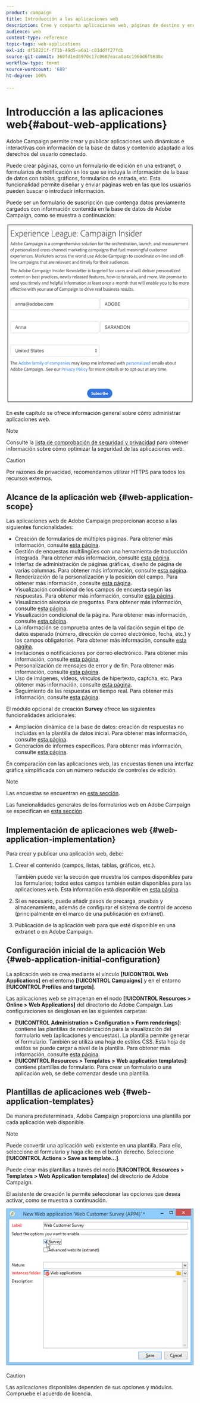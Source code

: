 ```yaml
---
product: campaign
title: Introducción a las aplicaciones web
description: Cree y comparta aplicaciones web, páginas de destino y encuestas dinámicas
audience: web
content-type: reference
topic-tags: web-applications
exl-id: df58221f-f71b-49d5-a6a1-c81ddff27fdb
source-git-commit: 360fd1ed8970c17c0687eaca0a4c1960d6f5838c
workflow-type: tm+mt
source-wordcount: '689'
ht-degree: 100%

---
```


# Introducción a las aplicaciones web{#about-web-applications}

Adobe Campaign permite crear y publicar aplicaciones web dinámicas e interactivas con información de la base de datos y contenido adaptado a los derechos del usuario conectado.

Puede crear páginas, como un formulario de edición en una extranet, o formularios de notificación en los que se incluya la información de la base de datos con tablas, gráficos, formularios de entrada, etc. Esta funcionalidad permite diseñar y enviar páginas web en las que los usuarios pueden buscar o introducir información.

Puede ser un formulario de suscripción que contenga datos previamente cargados con información contenida en la base de datos de Adobe Campaign, como se muestra a continuación:

![](assets/webapp_form_sample.png)

En este capítulo se ofrece información general sobre cómo administrar aplicaciones web.

>[!NOTE]
>
>Consulte la [lista de comprobación de seguridad y privacidad](https://helpx.adobe.com/es/campaign/kb/acc-security.html) para obtener información sobre cómo optimizar la seguridad de las aplicaciones web.

>[!CAUTION]
>
>Por razones de privacidad, recomendamos utilizar HTTPS para todos los recursos externos.

## Alcance de la aplicación web {#web-application-scope}

Las aplicaciones web de Adobe Campaign proporcionan acceso a las siguientes funcionalidades:

* Creación de formularios de múltiples páginas. Para obtener más información, consulte [esta página](about-web-forms.md).
* Gestión de encuestas multilingües con una herramienta de traducción integrada. Para obtener más información, consulte [esta página](translating-a-web-application.md).
* Interfaz de administración de páginas gráficas, diseño de página de varias columnas. Para obtener más información, consulte [esta página](designing-a-web-application.md).
* Renderización de la personalización y la posición del campo. Para obtener más información, consulte [esta página](editing-content.md#adding-personalization-content).
* Visualización condicional de los campos de encuesta según las respuestas. Para obtener más información, consulte [esta página](form-rendering.md#defining-fields-conditional-display).
* Visualización aleatoria de preguntas. Para obtener más información, consulte [esta página](../../surveys/using/building-a-survey.md#adding-questions).
* Visualización condicional de la página. Para obtener más información, consulte [esta página](defining-web-forms-page-sequencing.md#conditional-page-display).
* La información se comprueba antes de la validación según el tipo de datos esperado (número, dirección de correo electrónico, fecha, etc.) y los campos obligatorios. Para obtener más información, consulte [esta página](form-rendering.md#defining-control-settings).
* Invitaciones o notificaciones por correo electrónico. Para obtener más información, consulte [esta página](publishing-a-web-form.md#delivering-a-form-via-email).
* Personalización de mensajes de error y de fin. Para obtener más información, consulte [esta página](defining-web-forms-properties.md#setting-up-an-error-page).
* Uso de imágenes, vídeos, vínculos de hipertexto, captcha, etc. Para obtener más información, consulte [esta página](editing-content.md).
* Seguimiento de las respuestas en tiempo real. Para obtener más información, consulte [esta página](../../surveys/using/publish--track-and-use-collected-data.md#response-tracking).

El módulo opcional de creación **Survey** ofrece las siguientes funcionalidades adicionales:

* Ampliación dinámica de la base de datos: creación de respuestas no incluidas en la plantilla de datos inicial. Para obtener más información, consulte [esta página](../../surveys/using/managing-answers.md#storing-collected-answers).
* Generación de informes específicos. Para obtener más información, consulte [esta página](../../surveys/using/publish--track-and-use-collected-data.md#reports-on-surveys).

En comparación con las aplicaciones web, las encuestas tienen una interfaz gráfica simplificada con un número reducido de controles de edición.

>[!NOTE]
>
>Las encuestas se encuentran en [esta sección](../../surveys/using/about-surveys.md).
>
>Las funcionalidades generales de los formularios web en Adobe Campaign se especifican en [esta sección](about-web-forms.md).

## Implementación de aplicaciones web {#web-application-implementation}

Para crear y publicar una aplicación web, debe:

1. Crear el contenido (campos, listas, tablas, gráficos, etc.).

   También puede ver la sección que muestra los campos disponibles para los formularios; todos estos campos también están disponibles para las aplicaciones web. Esta información está disponible en [esta página](adding-fields-to-a-web-form.md).

1. Si es necesario, puede añadir pasos de precarga, pruebas y almacenamiento, además de configurar el sistema de control de acceso (principalmente en el marco de una publicación en extranet).
1. Publicación de la aplicación web para que esté disponible en una extranet o en Adobe Campaign.

## Configuración inicial de la aplicación Web {#web-application-initial-configuration}

La aplicación web se crea mediante el vínculo **[!UICONTROL Web Applications]** en el entorno **[!UICONTROL Campaigns]** y en el entorno **[!UICONTROL Profiles and targets]**.

Las aplicaciones web se almacenan en el nodo **[!UICONTROL Resources > Online > Web Applications]** del directorio de Adobe Campaign. Las configuraciones se desglosan en las siguientes carpetas:

* **[!UICONTROL Administration > Configuration > Form renderings]**: contiene las plantillas de renderización para la visualización del formulario web (aplicaciones y encuestas). La plantilla permite generar el formulario. También se utiliza una hoja de estilos CSS. Esta hoja de estilos se puede cargar a nivel de la plantilla. Para obtener más información, consulte [esta página](form-rendering.md#selecting-the-form-rendering-template).
* **[!UICONTROL Resources > Templates > Web application templates]**: contiene plantillas de formulario. Para crear un formulario o una aplicación web, se debe comenzar desde una plantilla.

## Plantillas de aplicaciones web {#web-application-templates}

De manera predeterminada, Adobe Campaign proporciona una plantilla por cada aplicación web disponible.

>[!NOTE]
>
>Puede convertir una aplicación web existente en una plantilla. Para ello, seleccione el formulario y haga clic en el botón derecho. Seleccione **[!UICONTROL Actions > Save as template...]**.

Puede crear más plantillas a través del nodo **[!UICONTROL Resources > Templates > Web Application templates]** del directorio de Adobe Campaign.

El asistente de creación le permite seleccionar las opciones que desea activar, como se muestra a continuación.

![](assets/webapp_create_template.png)

>[!CAUTION]
>
>Las aplicaciones disponibles dependen de sus opciones y módulos. Compruebe el acuerdo de licencia.
